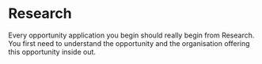 # Research

Every opportunity application you begin should really begin from Research. You first need to understand the opportunity and the organisation offering this opportunity inside out.


